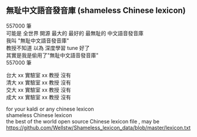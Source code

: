 ## 無耻中文語音發音庫 (shameless Chinese lexicon)
557000 筆   
可能是 全世界 開源 最大的 最好的 最無耻的 中文語音發音庫  
我叫 "無耻中文語音發音庫"  
教授不知道 以為 深度學習 tune 好了  
其實是我是偷用了"無耻中文語音發音庫"  
557000 筆 

台大 xx 實驗室 xx 教授 沒有  
清大 xx 實驗室 xx 教授 沒有   
交大 xx 實驗室 xx 教授 沒有  
成大 xx 實驗室 xx 教授 沒有  

for your kaldi or any chinese lexicon  
shameless Chinese lexicon  
the best of the world open source Chinese lexicon file , may be  
https://github.com/Wellstw/Shameless_lexicon_data/blob/master/lexicon.txt
